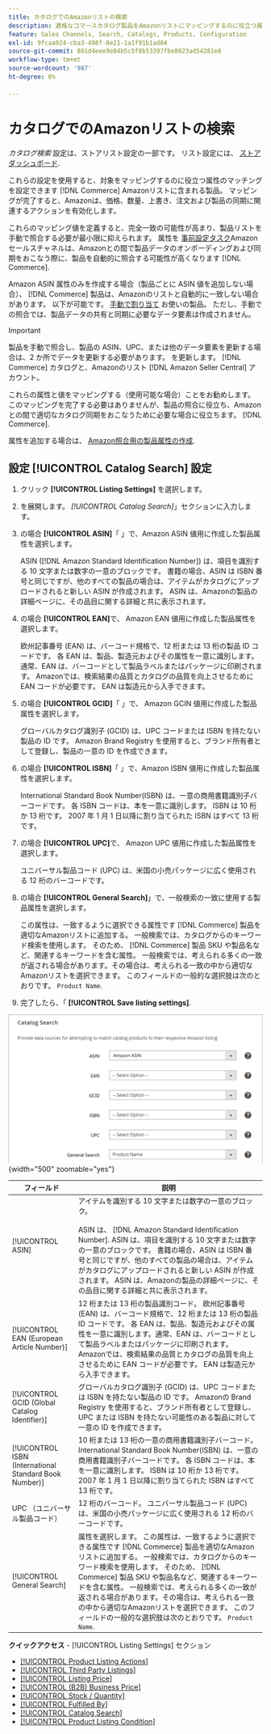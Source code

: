 ```yaml
---
title: カタログでのAmazonリストの検索
description: 適格なコマースカタログ製品をAmazonリストにマッピングするのに役立つ属性の照合を設定するには、カタログ検索設定を更新します。
feature: Sales Channels, Search, Catalogs, Products, Configuration
exl-id: 9fcaa924-cba3-498f-8e21-1a1f91b1ad04
source-git-commit: 801d4eee9e84b5c5f8b53397fbe8023ad54281e6
workflow-type: tm+mt
source-wordcount: '987'
ht-degree: 0%

---
```


# カタログでのAmazonリストの検索

_カタログ検索_ 設定は、ストアリスト設定の一部です。 リスト設定には、 [ストアダッシュボード](./amazon-store-dashboard.md).

これらの設定を使用すると、対象をマッピングするのに役立つ属性のマッチングを設定できます [!DNL Commerce] Amazonリストに含まれる製品。 マッピングが完了すると、Amazonは、価格、数量、上書き、注文および製品の同期に関連するアクションを有効化します。

これらのマッピング値を定義すると、完全一致の可能性が高まり、製品リストを手動で照合する必要が最小限に抑えられます。 属性を [事前設定タスク](./amazon-pre-setup-tasks.md)Amazonセールスチャネルは、Amazonとの間で製品データのオンボーディングおよび同期をおこなう際に、製品を自動的に照合する可能性が高くなります [!DNL Commerce].

Amazon ASIN 属性のみを作成する場合（製品ごとに ASIN 値を追加しない場合）、 [!DNL Commerce] 製品は、Amazonのリストと自動的に一致しない場合があります。 以下が可能です。 [手動で割り当て](./creating-assigning-catalog-products.md) お使いの製品。 ただし、手動での照合では、製品データの共有と同期に必要なデータ要素は作成されません。

>[!IMPORTANT]
>
>製品を手動で照合し、製品の ASIN、UPC、または他のデータ要素を更新する場合は、2 か所でデータを更新する必要があります。 を更新します。 [!DNL Commerce] カタログと、Amazonのリスト [!DNL Amazon Seller Central] アカウント。

これらの属性と値をマッピングする（使用可能な場合）ことをお勧めします。 このマッピングを完了する必要はありませんが、製品の照合に役立ち、Amazonとの間で適切なカタログ同期をおこなうために必要な場合に役立ちます。 [!DNL Commerce].

属性を追加する場合は、 [Amazon照合用の製品属性の作成](./ob-creating-magento-attributes.md).

## 設定 [!UICONTROL Catalog Search] 設定

1. クリック **[!UICONTROL Listing Settings]** を選択します。

1. を展開します。 _[!UICONTROL Catalog Search]_」セクションに入力します。

1. の場合 **[!UICONTROL ASIN]**「 」で、Amazon ASIN 値用に作成した製品属性を選択します。

   ASIN ([!DNL Amazon Standard Identification Number]) は、項目を識別する 10 文字または数字の一意のブロックです。 書籍の場合、ASIN は ISBN 番号と同じですが、他のすべての製品の場合は、アイテムがカタログにアップロードされると新しい ASIN が作成されます。 ASIN は、Amazonの製品の詳細ページに、その品目に関する詳細と共に表示されます。

1. の場合 **[!UICONTROL EAN]**&#x200B;で、 Amazon EAN 値用に作成した製品属性を選択します。

   欧州記事番号 (EAN) は、バーコード規格で、12 桁または 13 桁の製品 ID コードです。 各 EAN は、製品、製造元およびその属性を一意に識別します。通常、EAN は、バーコードとして製品ラベルまたはパッケージに印刷されます。 Amazonでは、検索結果の品質とカタログの品質を向上させるために EAN コードが必要です。 EAN は製造元から入手できます。

1. の場合 **[!UICONTROL GCID]**「 」で、 Amazon GCIN 値用に作成した製品属性を選択します。

   グローバルカタログ識別子 (GCID) は、UPC コードまたは ISBN を持たない製品の ID です。 Amazon Brand Registry を使用すると、ブランド所有者として登録し、製品の一意の ID を作成できます。

1. の場合 **[!UICONTROL ISBN]**「 」で、Amazon ISBN 値用に作成した製品属性を選択します。

   International Standard Book Number(ISBN) は、一意の商用書籍識別子バーコードです。 各 ISBN コードは、本を一意に識別します。 ISBN は 10 桁か 13 桁です。 2007 年 1 月 1 日以降に割り当てられた ISBN はすべて 13 桁です。

1. の場合 **[!UICONTROL UPC]**&#x200B;で、 Amazon UPC 値用に作成した製品属性を選択します。

   ユニバーサル製品コード (UPC) は、米国の小売パッケージに広く使用される 12 桁のバーコードです。

1. の場合 **[!UICONTROL General Search]**」で、一般検索の一致に使用する製品属性を選択します。

   この属性は、一致するように選択できる属性です [!DNL Commerce] 製品を適切なAmazonリストに追加する。 一般検索では、カタログからのキーワード検索を使用します。 そのため、 [!DNL Commerce] 製品 SKU や製品名など、関連するキーワードを含む属性。 一般検索では、考えられる多くの一致が返される場合があります。その場合は、考えられる一致の中から適切なAmazonリストを選択できます。 このフィールドの一般的な選択肢は次のとおりです。 `Product Name`.

1. 完了したら、「 **[!UICONTROL Save listing settings]**.

![カタログ検索](assets/amazon-catalog-search.png){width="500" zoomable="yes"}

| フィールド | 説明 |
|--------------------------------------------------------|--------------------------------------------------------------------------------------------------------------------------------------------------------------------------------------------------------------------------------------------------------------------------------------------------------------------------------------------------------------------------------------------------------------------------------------------------------------------------------------------------------------------------------------|
| [!UICONTROL ASIN] | アイテムを識別する 10 文字または数字の一意のブロック。<br><br>ASIN は、 [!DNL Amazon Standard Identification Number]. ASIN は、項目を識別する 10 文字または数字の一意のブロックです。 書籍の場合、ASIN は ISBN 番号と同じですが、他のすべての製品の場合は、アイテムがカタログにアップロードされると新しい ASIN が作成されます。 ASIN は、Amazonの製品の詳細ページに、その品目に関する詳細と共に表示されます。 |
| [!UICONTROL EAN (European Article Number)] | 12 桁または 13 桁の製品識別コード。 欧州記事番号 (EAN) は、バーコード規格で、12 桁または 13 桁の製品 ID コードです。 各 EAN は、製品、製造元およびその属性を一意に識別します。通常、EAN は、バーコードとして製品ラベルまたはパッケージに印刷されます。 Amazonでは、検索結果の品質とカタログの品質を向上させるために EAN コードが必要です。 EAN は製造元から入手できます。 |
| [!UICONTROL GCID (Global Catalog Identifier)] | グローバルカタログ識別子 (GCID) は、UPC コードまたは ISBN を持たない製品の ID です。 Amazonの Brand Registry を使用すると、ブランド所有者として登録し、UPC または ISBN を持たない可能性のある製品に対して一意の ID を作成できます。 |
| [!UICONTROL ISBN (International Standard Book Number)] | 10 桁または 13 桁の一意の商用書籍識別子バーコード。 International Standard Book Number(ISBN) は、一意の商用書籍識別子バーコードです。 各 ISBN コードは、本を一意に識別します。 ISBN は 10 桁か 13 桁です。 2007 年 1 月 1 日以降に割り当てられた ISBN はすべて 13 桁です。 |
| UPC （ユニバーサル製品コード） | 12 桁のバーコード。 ユニバーサル製品コード (UPC) は、米国の小売パッケージに広く使用される 12 桁のバーコードです。 |
| [!UICONTROL General Search] | 属性を選択します。 この属性は、一致するように選択できる属性です [!DNL Commerce] 製品を適切なAmazonリストに追加する。 一般検索では、カタログからのキーワード検索を使用します。 そのため、 [!DNL Commerce] 製品 SKU や製品名など、関連するキーワードを含む属性。 一般検索では、考えられる多くの一致が返される場合があります。その場合は、考えられる一致の中から適切なAmazonリストを選択できます。 このフィールドの一般的な選択肢は次のとおりです。 `Product Name`. |

**クイックアクセス** - [!UICONTROL Listing Settings] セクション

- [[!UICONTROL Product Listing Actions]](./product-listing-actions.md)
- [[!UICONTROL Third Party Listings]](./third-party-listing-settings.md)
- [[!UICONTROL Listing Price]](./listing-price.md)
- [[!UICONTROL (B2B) Business Price]](./business-pricing.md)
- [[!UICONTROL Stock / Quantity]](./stock-quantity.md)
- [[!UICONTROL Fulfilled By]](./fulfilled-by.md)
- [[!UICONTROL Catalog Search]](./catalog-search.md)
- [[!UICONTROL Product Listing Condition]](./product-listing-condition.md)

